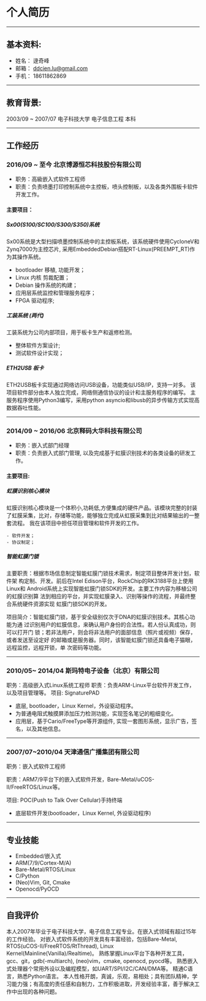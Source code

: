 # 个人简历

--- 
## 基本资料: 

- 姓名： 逯奇峰
- 邮箱： ddcien.lu@gmail.com
- 手机： 18611862869

---
## 教育背景: 

2003/09 ~ 2007/07 电子科技大学 电子信息工程 本科

---
## 工作经历

### 2016/09 ~ 至今 北京博源恒芯科技股份有限公司

- 职务：高級嵌入式软件工程师
- 职责：负责喷墨打印控制系统中主控板，喷头控制板，以及各类外围板卡软件开发工作。


#### 主要项目：

##### Sx00(S100/SC100/S300/S350)系统

Sx00系统是大型扫描喷墨控制系统中的主控板系统，该系统硬件使用CycloneV和Zynq7000为主控芯片, 采用EmbeddedDebian搭配RT-Linux(PREEMPT_RT)作为其操作系统。

- bootloader 移植, 功能开发；
- Linux 内核 剪裁配置；
- Debian 操作系统的构建；
- 应用层系统监控和管理服务程序；
- FPGA 驱动程序;

##### 工装系统 (两代)

工装系统为公司内部项目，用于板卡生产和返修检测。

- 整体软件方案设计;
- 测试软件设计实现；


##### ETH2USB 板卡

ETH2USB板卡实现通过网络访问USB设备，功能类似USB/IP，支持一对多。
该项目软件部分由本人独立完成，网络侧通信协议的设计和主服务程序的编写。
主服务程序使用Python3编写，采用python asyncio和libusb的异步传输方式实现高数据吞吐性能。 

---

### 2014/09 ~ 2016/06 北京释码大华科技有限公司

- 职务：嵌入式部门经理
- 职责：负责嵌入式部门管理, 以及完成基于虹膜识别技术的各类设备的研发工作。


#### 主要项目: 

##### 虹膜识别核心模块

虹膜识别核心模块是一个体积小,功耗低,方便集成的硬件产品。该模块完整的封装了虹膜采集，比对，存储等功能，能够独立完成从虹膜采集到比对结果输出的一整套流程。
我在该项目中担任项目管理和软件开发的工作。

    - 软件开发；
    - 协议制定；

##### 智能虹膜门锁

主要职责：根据市场信息制定智能虹膜门锁技术需求，制定项目整体开发计划，软件架
构定制、开发。前后在Intel Edison平台，RockChip的RK3188平台上使用Linux和
Android系统上实现智能虹膜门锁SDK的开发。主要工作内容为移植公司的虹膜识别算
法到相应的平台，并实现虹膜录入、识别等操作的流程，并最终整合系统硬件资源实现
虹膜门锁SDK的开发。

项目简介：智能虹膜门锁，基于安全级别仅次于DNA的虹膜识别技术。其核心功能为通
过识别用户的虹膜信息，来确认用户身份的合法性。若人份认真成功，则可以打开门
锁；若非法用户，则会将非法用户的面部信息（照片或视频）保存，或者发送至设定好
的邮箱或是服务器。同时，该智能虹膜门锁还具备电子猫眼，远程监控，远程开锁，单
次密码等功能。

--- 

### 2010/05~ 2014/04 斯玛特电子设备（北京）有限公司

职务：高级嵌入式Linux系统工程师
职责：负责ARM-Linux平台软件开发工作，以及项目管理等。
项目: SignaturePAD

- 底层, bootloader，Linux Kernel，外设驱动程序。
- 为普通电阻式触摸屏添加压力检测功能，实现签名笔记的粗细变化。
- 应用层，基于Cario/FreeType等开源组件, 实现一套图形系统，显示广告，签名，以及其他信息。


--- 
### 2007/07~2010/04 天津通信广播集团有限公司

职务：嵌入式软件工程师

职责：ARM7/9平台下的嵌入式软件开发，Bare-Metal/uCOS-II/FreeRTOS/Linux等。

项目: POC(Push to Talk Over Cellular)手持终端

- 底层软件开发(bootloader，Linux Kernel, 外设驱动程序)


---
## 专业技能

- Embedded/嵌入式
- ARM(7/9/Cortex-M/A)
- Bare-Metal/RTOS/Linux
- C/Python
- (Neo)Vim, Git, Cmake
- Openocd/PyOCD

--- 
## 自我评价

本人2007年毕业于电子科技大学，电子信息工程专业。在嵌入式领域有超过15年的工作经验。
对嵌入式软件系统的开发具有丰富经验，包括Bare-Metal, RTOS(uCOS-II/FreeRTOS/RtThread), Linux Kernel(Mainline(Vanilla)/Realtime)。
熟练掌握Linux平台下各种开发工具，gcc、git，gdb(-multiarch), (neo)vim，cmake, openocd, pyocd等。
熟悉嵌入式处理器个常用外设以及编程模型，如UART/SPI/I2C/CAN/DMA等。
精通C语言，熟悉Python语言。
本人性格开朗，真诚，乐观，易相处；具有团队精神，学习能力强；有高度的责任感和自制力，工作积极进取，开发经验丰富，善于解决工作中出现的各种问题。

